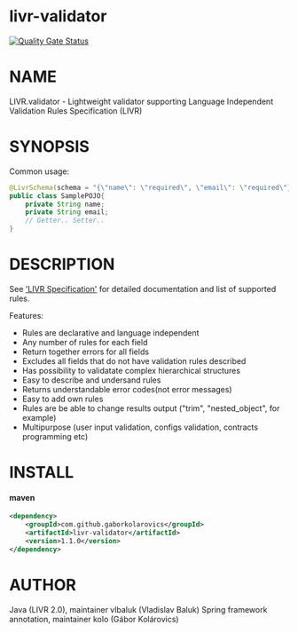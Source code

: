 # livr-validator

[![Quality Gate Status](https://sonarcloud.io/api/project_badges/measure?project=gaborkolarovics_livr-validator&metric=alert_status)](https://sonarcloud.io/dashboard?id=gaborkolarovics_livr-validator)

# NAME
LIVR.validator - Lightweight validator supporting Language Independent Validation Rules Specification (LIVR)

# SYNOPSIS
Common usage:

```java
@LivrSchema(schema = "{\"name\": \"required\", \"email\": \"required\"}")
public class SamplePOJO{
    private String name;
    private String email;
    // Getter.. Setter..
}
```

# DESCRIPTION
See ['LIVR Specification'](http://livr-spec.org) for detailed documentation and list of supported rules.

Features:

 * Rules are declarative and language independent
 * Any number of rules for each field
 * Return together errors for all fields
 * Excludes all fields that do not have validation rules described
 * Has possibility to validatate complex hierarchical structures
 * Easy to describe and undersand rules
 * Returns understandable error codes(not error messages)
 * Easy to add own rules
 * Rules are be able to change results output ("trim", "nested\_object", for example)
 * Multipurpose (user input validation, configs validation, contracts programming etc)

# INSTALL

#### maven
```xml
<dependency>
	<groupId>com.github.gaborkolarovics</groupId>
	<artifactId>livr-validator</artifactId>
	<version>1.1.0</version>
</dependency>
```

# AUTHOR

Java (LIVR 2.0), maintainer vlbaluk (Vladislav Baluk)
Spring framework annotation, maintainer kolo (Gábor Kolárovics)